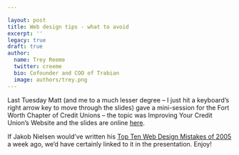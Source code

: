 ```yaml
---

layout: post
title: Web design tips - what to avoid
excerpt: ''
legacy: true
draft: true
author:
  name: Trey Reeme
  twitter: creeme
  bio: Cofounder and COO of Trabian
  image: authors/trey.png
---
```


<p>Last Tuesday Matt (and me to a much lesser degree &#8211; I just hit a keyboard&#8217;s right arrow key to move through the slides) gave a mini-session for the Fort Worth Chapter of Credit Unions &#8211; the topic was Improving Your Credit Union&#8217;s Website and the slides are online <a href='http://www.opensourcecu.com/presentations/fwtraining/fw.html'>here</a>.</p>
<p>If Jakob Nielsen would&#8217;ve written his <a href='http://www.useit.com/alertbox/designmistakes.html'>Top Ten Web Design Mistakes of 2005</a> a week ago, we&#8217;d have certainly linked to it in the presentation.  Enjoy!</p>
